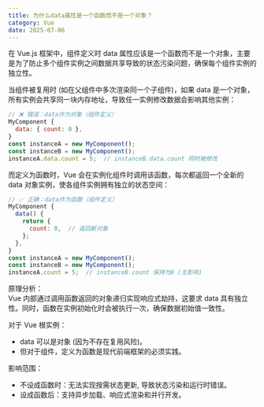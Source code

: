 ```yaml
---
title: 为什么data属性是一个函数而不是一个对象？
category: Vue
date: 2025-07-06
---
```

在 Vue.js 框架中，组件定义时 data 属性应该是一个函数而不是一个对象，主要是为了防止多个组件实例之间数据共享导致的状态污染问题，确保每个组件实例的独立性。

当组件被复用时 (如在父组件中多次渲染同一个子组件)，如果 data 是一个对象，所有实例会共享同一块内存地址，导致任一实例修改数据会影响其他实例：
```javascript
// ❌ 错误：data作为对象（组件定义）
MyComponent {
  data: { count: 0 },
}
const instanceA = new MyComponent();
const instanceB = new MyComponent();
instanceA.data.count = 5;  // instanceB.data.count 同时被修改
```

而定义为函数时，Vue 会在实例化组件时调用该函数，每次都返回一个全新的 data 对象实例，使各组件实例拥有独立的状态空间：
```javascript
// ✅ 正确：data作为函数（组件定义）
MyComponent {
  data() {
    return {
      count: 0,  // 返回新对象
    };
  },
}
const instanceA = new MyComponent();
const instanceB = new MyComponent();
instanceA.count = 5;  // instanceB.count 保持为0 (无影响)
```

原理分析：  
Vue 内部通过调用函数返回的对象递归实现响应式劫持，这要求 data 具有独立性。同时，函数在实例初始化时会被执行一次，确保数据初始值一致性。

对于 Vue 根实例：
- data 可以是对象 (因为不存在复用风险)。
- 但对于组件，定义为函数是现代前端框架的必须实践。

影响范围：
- 不设成函数时：无法实现按需状态更新, 导致状态污染和运行时错误。
- 设成函数后：支持异步加载、响应式渲染和并行开发。

